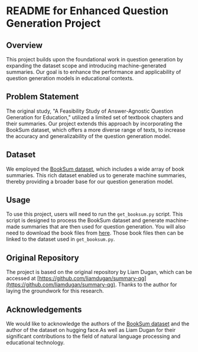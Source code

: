 # README for Enhanced Question Generation Project

## Overview
This project builds upon the foundational work in question generation by expanding the dataset scope and introducing machine-generated summaries. Our goal is to enhance the performance and applicability of question generation models in educational contexts.

## Problem Statement
The original study, "A Feasibility Study of Answer-Agnostic Question Generation for Education," utilized a limited set of textbook chapters and their summaries. Our project extends this approach by incorporating the BookSum dataset, which offers a more diverse range of texts, to increase the accuracy and generalizability of the question generation model.

## Dataset
We employed the [BookSum dataset](https://huggingface.co/datasets/kmfoda/booksum), which includes a wide array of book summaries. This rich dataset enabled us to generate machine summaries, thereby providing a broader base for our question generation model.

## Usage
To use this project, users will need to run the `get_booksum.py` script. This script is designed to process the BookSum dataset and generate machine-made summaries that are then used for question generation. You will also need to download the book files from [here](https://storage.cloud.google.com/sfr-books-dataset-chapters-research/all_chapterized_books.zip). Those book files then can be linked to the dataset used in `get_booksum.py`.

## Original Repository
The project is based on the original repository by Liam Dugan, which can be accessed at [https://github.com/liamdugan/summary-qg](https://github.com/liamdugan/summary-qg). Thanks to the author for laying the groundwork for this research.

## Acknowledgements
We would like to acknowledge the authors of the [BookSum dataset](https://github.com/salesforce/booksum) and the author of the dataset on hugging face.As well as Liam Dugan for their significant contributions to the field of natural language processing and educational technology.
